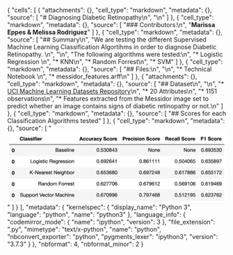 {
 "cells": [
  {
   "attachments": {},
   "cell_type": "markdown",
   "metadata": {},
   "source": [
    "# Diagnosing  Diabetic Retinopathy\n",
    "\n"
   ]
  },
  {
   "cell_type": "markdown",
   "metadata": {},
   "source": [
    "### Contributors:\n",
    "__Marissa Eppes & Melissa Rodriguez__"
   ]
  },
  {
   "cell_type": "markdown",
   "metadata": {},
   "source": [
    "## Summary\n",
    "We are testing the different Supervised Machine Learning Classification Algortihms in order to diagnose Diabetic Retinopathy. \n",
    "\n",
    "The following algorithms were tested:\n",
    "* Logistic Regression \n",
    "* KNN\n",
    "* Random Forrest\n",
    "* SVM"
   ]
  },
  {
   "cell_type": "markdown",
   "metadata": {},
   "source": [
    "## Files:\n",
    "\n",
    "* Technical Notebook \n",
    "* messidor_features.arff\n"
   ]
  },
  {
   "attachments": {},
   "cell_type": "markdown",
   "metadata": {},
   "source": [
    "## Dataset\n",
    "\n",
    "* [UCI Machine Learning Datasets Repository](https://archive.ics.uci.edu/ml/datasets/Diabetic+Retinopathy+Debrecen+Data+Set)\n",
    "* 20 Attributes\n",
    "* 1151 observations\n",
    "* Features extracted from the Messidor image set to predict whether an image contains signs of diabetic retinopathy or not.\n"
   ]
  },
  {
   "cell_type": "markdown",
   "metadata": {},
   "source": [
    "## Scores for each Classification Algorithms tested"
   ]
  },
  {
   "cell_type": "markdown",
   "metadata": {},
   "source": [
    "![img](./image.png)"
   ]
  }
 ],
 "metadata": {
  "kernelspec": {
   "display_name": "Python 3",
   "language": "python",
   "name": "python3"
  },
  "language_info": {
   "codemirror_mode": {
    "name": "ipython",
    "version": 3
   },
   "file_extension": ".py",
   "mimetype": "text/x-python",
   "name": "python",
   "nbconvert_exporter": "python",
   "pygments_lexer": "ipython3",
   "version": "3.7.3"
  }
 },
 "nbformat": 4,
 "nbformat_minor": 2
}
